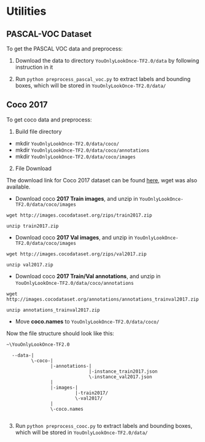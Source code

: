 # Utilities


## PASCAL-VOC Dataset
To get the PASCAL VOC data and preprocess:

1. Download the data to directory `YouOnlyLookOnce-TF2.0/data` by following instruction in it

2. Run
`python preprocess_pascal_voc.py`
to extract labels and bounding boxes, which will be stored in `YouOnlyLookOnce-TF2.0/data/`

## Coco 2017
To get coco data and preprocess:

1. Build file directory
* mkdir `YouOnlyLookOnce-TF2.0/data/coco/`
* mkdir `YouOnlyLookOnce-TF2.0/data/coco/annotations`
* mkdir `YouOnlyLookOnce-TF2.0/data/coco/images`

2. File Download

The download link for Coco 2017 dataset can be found [here](http://cocodataset.org/#download), wget was also available.

* Download coco **2017 Train images**, and unzip in `YouOnlyLookOnce-TF2.0/data/coco/images`

`wget http://images.cocodataset.org/zips/train2017.zip`

`unzip train2017.zip`


* Download coco **2017 Val images**, and unzip in `YouOnlyLookOnce-TF2.0/data/coco/images`

`wget http://images.cocodataset.org/zips/val2017.zip`

`unzip val2017.zip`

* Download coco **2017 Train/Val annotations**, and unzip in `YouOnlyLookOnce-TF2.0/data/coco/annotations`

`wget http://images.cocodataset.org/annotations/annotations_trainval2017.zip`

`unzip annotations_trainval2017.zip`

* Move **coco.names** to `YouOnlyLookOnce-TF2.0/data/coco/`

Now the file structure should look like this: 

```
~\YouOnlyLookOnce-TF2.0

  --data-|
         \-coco-|
                |-annotations-|
                              |-instance_train2017.json
                              \-instance_val2017.json
                |
                |-images-|
                         |-train2017/
                         \-val2017/
                |
                \-coco.names
                     
```

3. Run
`python preprocess_cooc.py`
to extract labels and bounding boxes, which will be stored in `YouOnlyLookOnce-TF2.0/data/`
